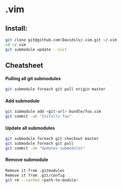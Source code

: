 .vim
========
## Install:
```bash
git clone git@github.com:Davidslv/.vim.git ~/.vim
cd ~/.vim
git submodule update --init
```

Cheatsheet
------
#### Pulling all git submodules
```bash
git submodule foreach git pull origin master
```

#### Add submodule
```bash
git submodule add <git-url> bundle/foo.vim
git commit -am "Installs foo"
```

#### Update all submodules
```bash
git submodule foreach git checkout master
git submodule foreach git pull
git commit -am "Updates submodules"
```

#### Remove submodule
```bash
Remove it from .gitmodules
Remove it from .git/config
git rm --cached <path-to-module>
```
